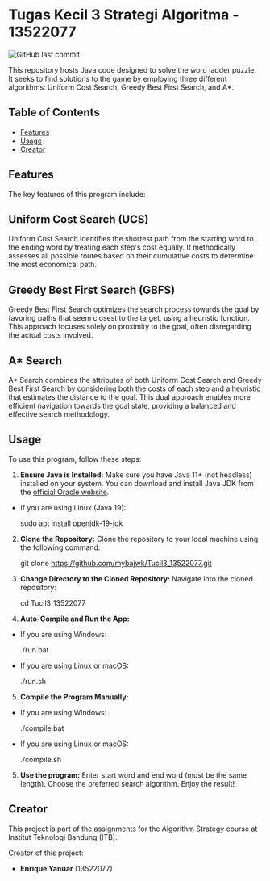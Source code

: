 # Tugas Kecil 3 Strategi Algoritma - 13522077

![GitHub last commit](https://img.shields.io/github/last-commit/mybajwk/Tucil3_13522077)

This repository hosts Java code designed to solve the word ladder puzzle. It seeks to find solutions to the game by employing three different algorithms: Uniform Cost Search, Greedy Best First Search, and A\*.

## Table of Contents

- [Features](#features)
- [Usage](#usage)
- [Creator](#creator)

## Features

The key features of this program include:

## Uniform Cost Search (UCS)

Uniform Cost Search identifies the shortest path from the starting word to the ending word by treating each step's cost equally. It methodically assesses all possible routes based on their cumulative costs to determine the most economical path.

## Greedy Best First Search (GBFS)

Greedy Best First Search optimizes the search process towards the goal by favoring paths that seem closest to the target, using a heuristic function. This approach focuses solely on proximity to the goal, often disregarding the actual costs involved.

## A\* Search

A\* Search combines the attributes of both Uniform Cost Search and Greedy Best First Search by considering both the costs of each step and a heuristic that estimates the distance to the goal. This dual approach enables more efficient navigation towards the goal state, providing a balanced and effective search methodology.

## Usage

To use this program, follow these steps:

1. **Ensure Java is Installed:** Make sure you have Java 11+ (not headless) installed on your system. You can download and install Java JDK from the [official Oracle website](https://www.oracle.com/id/java/technologies/downloads/).

- If you are using Linux (Java 19):

  sudo apt install openjdk-19-jdk

2. **Clone the Repository:** Clone the repository to your local machine using the following command:

   git clone https://github.com/mybajwk/Tucil3_13522077.git

3. **Change Directory to the Cloned Repository:** Navigate into the cloned repository:

   cd Tucil3_13522077

4. **Auto-Compile and Run the App:**

- If you are using Windows:

  ./run.bat

- If you are using Linux or macOS:

  ./run.sh

5. **Compile the Program Manually:**

- If you are using Windows:

  ./compile.bat

- If you are using Linux or macOS:

  ./compile.sh

5. **Use the program:** Enter start word and end word (must be the same length). Choose the preferred search algorithm. Enjoy the result!

## Creator

This project is part of the assignments for the Algorithm Strategy course at Institut Teknologi Bandung (ITB).

Creator of this project:

- **Enrique Yanuar** (13522077)
